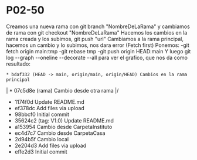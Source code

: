 # P02-50
 Creamos una nueva rama con git branch "NombreDeLaRama" y cambiamos de rama con git checkout "NombreDeLaRama"
 Hacemos los cambios en la rama creada y los subimos, git push "url"
 Cambiamos a la rama principal, hacemos un cambio y lo subimos, nos dara error (Fetch first)
 Ponemos:
    -git fetch origin main:tmp
    -git rebase tmp
    -git push origin HEAD:main
 Y luego git log --graph --oneline --decorate --all para ver el grafico, que nos da como resultado:
 
    * bdaf332 (HEAD -> main, origin/main, origin/HEAD) Cambios en la rama principal
| * 07c5d8e (rama) Cambio desde otra rama
|/
* 1174f0d Update README.md
* ef378dc Add files via upload
* 98bbcf0 Initial commit
* 35624c2 (tag: V1.0) Update README.md
* a153954 Cambio desde CarpetaInstituto
* ec4d7c7 Cambio desde CarpetaCasa
* 2d94b5f Cambio local
* 2e204d3 Add files via upload
* effe2d3 Initial commit

